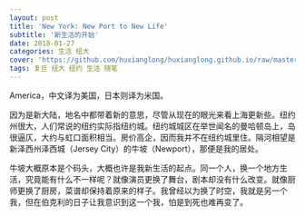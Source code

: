 ```yaml
---
layout: post
title: 'New York: New Port to New Life'
subtitle: '新生活的开始'
date: 2018-01-27
categories: 生活 纽大
cover: 'https://github.com/huxianglong/huxianglong.github.io/raw/master/assets/img/nyc.jpg'
tags: 复旦 纽大 纽约 生活 随笔 
---
```


America，中文译为美国，日本则译为米国。

因为是新大陆，地名中都带着新的意思，尽管从现在的眼光来看上海更新些。纽约州很大，人们常说的纽约实际指纽约城。纽约城城区在举世闻名的曼哈顿岛上，岛很逼仄，大约与虹口面积相当。房价高企，因而我并不在纽约城里住。隔河相望是新泽西州泽西城（Jersey City）的牛坡（Newport），那便是我的居处。

牛坡大概原本是个码头，大概也许是我新生活的起点。同一个人，换一个地方生活，究竟能有什么不一样呢？就像演员更换了舞台，剧本却没有什么改变。就像厨师更换了厨房，菜谱却保持着原来的样子。我曾经以为换了时空，我就是另一个我，但在伯克利的日子让我意识到这一个我，怕是到死也难再变了。


